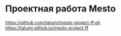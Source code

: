 # Проектная работа Mesto

https://github.com/talumi/mesto-project-ff.git
https://talumi.github.io/mesto-project-ff